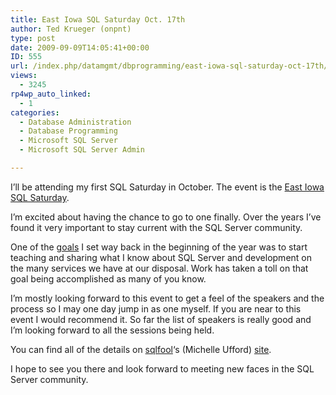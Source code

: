 ```yaml
---
title: East Iowa SQL Saturday Oct. 17th
author: Ted Krueger (onpnt)
type: post
date: 2009-09-09T14:05:41+00:00
ID: 555
url: /index.php/datamgmt/dbprogramming/east-iowa-sql-saturday-oct-17th/
views:
  - 3245
rp4wp_auto_linked:
  - 1
categories:
  - Database Administration
  - Database Programming
  - Microsoft SQL Server
  - Microsoft SQL Server Admin

---
```

I&#8217;ll be attending my first SQL Saturday in October. The event is the [East Iowa SQL Saturday][1]. 

I&#8217;m excited about having the chance to go to one finally. Over the years I&#8217;ve found it very important to stay current with the SQL Server community. 

One of the [goals][2] I set way back in the beginning of the year was to start teaching and sharing what I know about SQL Server and development on the many services we have at our disposal. Work has taken a toll on that goal being accomplished as many of you know. 

I&#8217;m mostly looking forward to this event to get a feel of the speakers and the process so I may one day jump in as one myself. If you are near to this event I would recommend it. So far the list of speakers is really good and I&#8217;m looking forward to all the sessions being held. 

You can find all of the details on [sqlfool][3]&#8216;s (Michelle Ufford) [site][4].

I hope to see you there and look forward to meeting new faces in the SQL Server community.

 [1]: http://sqlfool.com/2009/06/east-iowa-sql-saturday-call-for-speakers/
 [2]: /index.php/ITProfessionals/EthicsIT/todo-in-2009
 [3]: http://twitter.com/sqlfool
 [4]: http://sqlfool.com/2009/08/east-iowa-sql-saturday-call-for-speakers-open-registration/